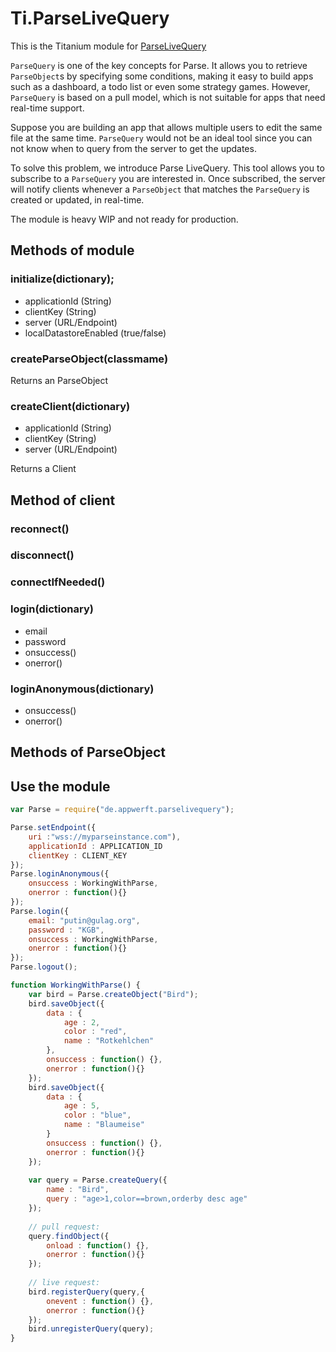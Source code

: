 # Ti.ParseLiveQuery

This is the Titanium module for [ParseLiveQuery](https://github.com/parse-community/ParseLiveQuery-Android)

`ParseQuery` is one of the key concepts for Parse. It allows you to retrieve `ParseObject`s by specifying some conditions, making it easy to build apps such as a dashboard, a todo list or even some strategy games. However, `ParseQuery` is based on a pull model, which is not suitable for apps that need real-time support.

Suppose you are building an app that allows multiple users to edit the same file at the same time. `ParseQuery` would not be an ideal tool since you can not know when to query from the server to get the updates.

To solve this problem, we introduce Parse LiveQuery. This tool allows you to subscribe to a `ParseQuery` you are interested in. Once subscribed, the server will notify clients whenever a `ParseObject` that matches the `ParseQuery` is created or updated, in real-time.

The module is heavy WIP and not ready for production.

## Methods of module

### initialize(dictionary);
* applicationId (String)
* clientKey (String)
* server (URL/Endpoint)
* localDatastoreEnabled (true/false)
 
 
### createParseObject(classmame)
Returns an ParseObject  
 
### createClient(dictionary)
 
* applicationId (String)
* clientKey (String)
* server (URL/Endpoint)

Returns a Client

## Method of client

### reconnect()

### disconnect()

### connectIfNeeded()

### login(dictionary)
* email
* password
* onsuccess()
* onerror() 

### loginAnonymous(dictionary)
* onsuccess()
* onerror()


## Methods of ParseObject


 
## Use the module

```javascript
var Parse = require("de.appwerft.parselivequery");

Parse.setEndpoint({
	uri :"wss://myparseinstance.com"), 
	applicationId : APPLICATION_ID
	clientKey : CLIENT_KEY
});	
Parse.loginAnonymous({
	onsuccess : WorkingWithParse,
	onerror : function(){}
});
Parse.login({
	email: "putin@gulag.org",
	password : "KGB",
	onsuccess : WorkingWithParse,
	onerror : function(){}
});
Parse.logout();

function WorkingWithParse() {
	var bird = Parse.createObject("Bird");
	bird.saveObject({
		data : {
			age : 2,
			color : "red",
			name : "Rotkehlchen"
		},
		onsuccess : function() {},
		onerror : function(){}
	});
	bird.saveObject({
		data : {
			age : 5,
			color : "blue",
			name : "Blaumeise"
		}
		onsuccess : function() {},
		onerror : function(){}
	});
	
	var query = Parse.createQuery({
		name : "Bird",
		query : "age>1,color==brown,orderby desc age"
	});
	
	// pull request:
	query.findObject({
		onload : function() {},
		onerror : function(){}
	});
	
	// live request:
	bird.registerQuery(query,{
		onevent : function() {},
		onerror : function(){}
	});
	bird.unregisterQuery(query);
}

```
